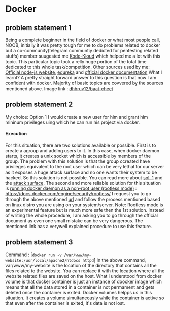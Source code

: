 # Docker

## problem statement 1
Being a complete beginner in the field of docker or what most people call, NOOB, initially it was pretty tough for me to do problems related to docker but a co-community(telegram communtiy dedicted for pentesting related stuffs) member suugested me [Kode-Kloud]('https://kodekloud.com/courses/296044/lectures/11353782') which helped me a lot with this topic. This particular topic took a relly huge portion of the total time dedicated to this whole task/competition.
Other sources used by me: [Official node-js website]('https://nodejs.org/en/docs/guides/nodejs-docker-webapp/'), [edureka]('https://www.edureka.co/blog/what-is-docker-container') and [official docker documentation]('https://docs.docker.com/')
What I learnt?
A pretty straight forward answer to this question is that now I am confident with docker. Majority of basic topics are covvered by the sources mentioned above.
Image link : [dhhruv12/baat-cheet]('https://hub.docker.com/repository/docker/dhhruv12/baat-cheet')

## problem statement 2
My choice: Option 1
I would create a new user for him and grant him mininum privileges uing which he can run his project via docker.
#### Execution
For this situation, there are two solutions available or possible. First is to create a agroup and adding users to it. In this case, when docker daemon starts, it creates a unix socket which is accessible by members of the group. The problem with this solution is that the group ccreated have privileges equivalent to the root user which can be very lethal for our server as it exposes a huge attack surface and no one wants their system to be hacked. So this solution is not possible. You can read more about [sol. 1]('https://docs.docker.com/engine/install/linux-postinstall/') and the [attack surface]('https://docs.docker.com/engine/security/security/#docker-daemon-attack-surface').
The second and more reliable solution for this situation is [running docker daemon as a non-root user (rootless mode)]('https://docs.docker.com/engine/security/rootless/') : https://docs.docker.com/engine/security/rootless/
I request you to go through the above mentioned [url]('https://docs.docker.com/engine/security/rootless/') and follow the process mentioned based on linux distro you are using on your system/server.
Note: Rootless mode is an experimental feature but is much more safe then the 1st solution.
Instead of writing the whole procedure, I am asking you to go through the official document as even one small mistake can be very dangerous. The mentioned link has a  verywell explained procedure to use this feature.

## problem statement 3
Command : [`docker run -v /var/www/my-website:/usr/local/apache2/htdocs httpd`]
In the above command, var/www/my-website is the location of the directory that contains all the files related to the website. You can replace it with the location where all the website related files are saved on the host.
What i understood from docker volume is that docker container is just an instance of doocker image which means that all the data stored in a container is not permament and gets deleted once the container is exited. Docker volumes helpps us in this situation. It creates a volume simultaneously while the container is active so that even after the container is exited, it's data is not lost.